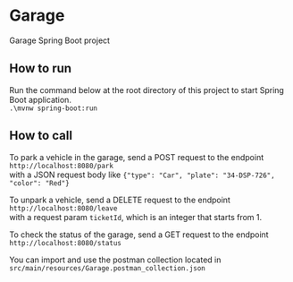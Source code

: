 # Garage
Garage Spring Boot project

## How to run
Run the command below at the root directory of this project to start Spring Boot application.  
`.\mvnw spring-boot:run`

## How to call
To park a vehicle in the garage, send a POST request to the endpoint `http://localhost:8080/park`  
with a JSON request body like `{"type": "Car", "plate": "34-DSP-726", "color": "Red"}`

To unpark a vehicle, send a DELETE request to the endpoint `http://localhost:8080/leave`  
with a request param `ticketId`, which is an integer that starts from 1.

To check the status of the garage, send a GET request to the endpoint `http://localhost:8080/status`  

You can import and use the postman collection located in `src/main/resources/Garage.postman_collection.json`